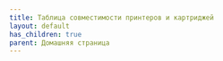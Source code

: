 ```yaml
---
title: Таблица совместимости принтеров и картриджей
layout: default
has_children: true
parent: Домашняя страница
---
```

